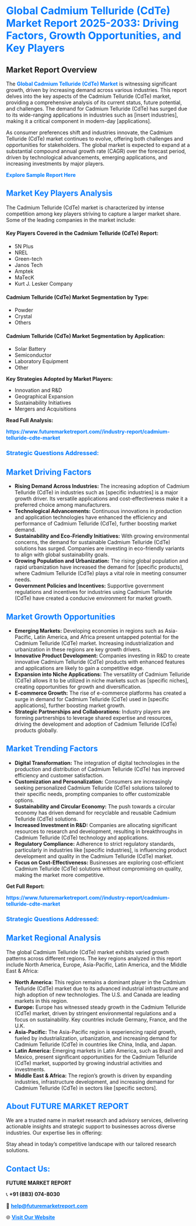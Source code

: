<h1 style="color: #007BFF;">Global Cadmium Telluride (CdTe) Market Report 2025-2033: Driving Factors, Growth Opportunities, and Key Players</h1>

<section id="overview">
<h2>Market Report Overview</h2>
<p>The <a href="https://www.futuremarketreport.com//industry-report/cadmium-telluride-cdte-market" style="color: #007BFF; text-decoration: none;"><strong>Global Cadmium Telluride (CdTe) Market</strong></a> is witnessing significant growth, driven by increasing demand across various industries. This report delves into the key aspects of the Cadmium Telluride (CdTe) market, providing a comprehensive analysis of its current status, future potential, and challenges. The demand for Cadmium Telluride (CdTe) has surged due to its wide-ranging applications in industries such as [insert industries], making it a critical component in modern-day [applications].</p>
<p>As consumer preferences shift and industries innovate, the Cadmium Telluride (CdTe) market continues to evolve, offering both challenges and opportunities for stakeholders. The global market is expected to expand at a substantial compound annual growth rate (CAGR) over the forecast period, driven by technological advancements, emerging applications, and increasing investments by major players.</p>
</section>

<section id="overview">
<p><a href="https://www.futuremarketreport.com//request-sample/reportId=91797" style="color: #007BFF; text-decoration: none;"><strong>Explore Sample Report Here</strong></a></p>
</section>

<section id="key-players">
<h2 style="color: #007BFF;">Market Key Players Analysis</h2>
<p>The Cadmium Telluride (CdTe) market is characterized by intense competition among key players striving to capture a larger market share. Some of the leading companies in the market include:</p>
<h4>Key Players Covered in the Cadmium Telluride (CdTe) Report:</h4>
<ul><li>5N Plus</li><li>NREL</li><li>Green-tech</li><li>Janos Tech</li><li>Amptek</li><li>MaTecK</li><li>Kurt J. Lesker Company</li></ul>
<h4>Cadmium Telluride (CdTe) Market Segmentation by Type:</h4>
<ul><li>Powder</li><li>Crystal</li><li>Others</li></ul>

<h4>Cadmium Telluride (CdTe) Market Segmentation by Application:</h4>
<ul><li>Solar Battery</li><li>Semiconductor</li><li>Laboratory Equipment</li><li>Other</li></ul>
<p><strong>Key Strategies Adopted by Market Players:</strong></p>
<ul>
<li>Innovation and R&D</li>
<li>Geographical Expansion</li>
<li>Sustainability Initiatives</li>
<li>Mergers and Acquisitions</li>
</ul>
</section>

<section>
<p><strong>Read Full Analysis: </strong></p><a href="https://www.futuremarketreport.com//industry-report/cadmium-telluride-cdte-market" style="color: #007BFF; text-decoration: none;"><strong>https://www.futuremarketreport.com//industry-report/cadmium-telluride-cdte-market</strong></a>
<h3 style="color: #007BFF;">Strategic Questions Addressed:</h3>
</section>

<section id="driving-factors">
<h2 style="color: #007BFF;">Market Driving Factors</h2>
<ul>
<li><strong>Rising Demand Across Industries:</strong> The increasing adoption of Cadmium Telluride (CdTe) in industries such as [specific industries] is a major growth driver. Its versatile applications and cost-effectiveness make it a preferred choice among manufacturers.</li>
<li><strong>Technological Advancements:</strong> Continuous innovations in production and application technologies have enhanced the efficiency and performance of Cadmium Telluride (CdTe), further boosting market demand.</li>
<li><strong>Sustainability and Eco-Friendly Initiatives:</strong> With growing environmental concerns, the demand for sustainable Cadmium Telluride (CdTe) solutions has surged. Companies are investing in eco-friendly variants to align with global sustainability goals.</li>
<li><strong>Growing Population and Urbanization:</strong> The rising global population and rapid urbanization have increased the demand for [specific products], where Cadmium Telluride (CdTe) plays a vital role in meeting consumer needs.</li>
<li><strong>Government Policies and Incentives:</strong> Supportive government regulations and incentives for industries using Cadmium Telluride (CdTe) have created a conducive environment for market growth.</li>
</ul>
</section>

<section id="growth-opportunities">
<h2 style="color: #007BFF;">Market Growth Opportunities</h2>
<ul>
<li><strong>Emerging Markets:</strong> Developing economies in regions such as Asia-Pacific, Latin America, and Africa present untapped potential for the Cadmium Telluride (CdTe) market. Increasing industrialization and urbanization in these regions are key growth drivers.</li>
<li><strong>Innovative Product Development:</strong> Companies investing in R&D to create innovative Cadmium Telluride (CdTe) products with enhanced features and applications are likely to gain a competitive edge.</li>
<li><strong>Expansion into Niche Applications:</strong> The versatility of Cadmium Telluride (CdTe) allows it to be utilized in niche markets such as [specific niches], creating opportunities for growth and diversification.</li>
<li><strong>E-commerce Growth:</strong> The rise of e-commerce platforms has created a surge in demand for Cadmium Telluride (CdTe) used in [specific applications], further boosting market growth.</li>
<li><strong>Strategic Partnerships and Collaborations:</strong> Industry players are forming partnerships to leverage shared expertise and resources, driving the development and adoption of Cadmium Telluride (CdTe) products globally.</li>
</ul>
</section>

<section id="trending-factors">
<h2 style="color: #007BFF;">Market Trending Factors</h2>
<ul>
<li><strong>Digital Transformation:</strong> The integration of digital technologies in the production and distribution of Cadmium Telluride (CdTe) has improved efficiency and customer satisfaction.</li>
<li><strong>Customization and Personalization:</strong> Consumers are increasingly seeking personalized Cadmium Telluride (CdTe) solutions tailored to their specific needs, prompting companies to offer customizable options.</li>
<li><strong>Sustainability and Circular Economy:</strong> The push towards a circular economy has driven demand for recyclable and reusable Cadmium Telluride (CdTe) solutions.</li>
<li><strong>Increased Investment in R&D:</strong> Companies are allocating significant resources to research and development, resulting in breakthroughs in Cadmium Telluride (CdTe) technology and applications.</li>
<li><strong>Regulatory Compliance:</strong> Adherence to strict regulatory standards, particularly in industries like [specific industries], is influencing product development and quality in the Cadmium Telluride (CdTe) market.</li>
<li><strong>Focus on Cost-Effectiveness:</strong> Businesses are exploring cost-efficient Cadmium Telluride (CdTe) solutions without compromising on quality, making the market more competitive.</li>
</ul>
</section>

<section>
<p><strong>Get Full Report: </strong></p><a href="https://www.futuremarketreport.com//industry-report/cadmium-telluride-cdte-market" style="color: #007BFF; text-decoration: none;"><strong>https://www.futuremarketreport.com//industry-report/cadmium-telluride-cdte-market</strong></a>
<h3 style="color: #007BFF;">Strategic Questions Addressed:</h3>
</section>


<section id="regional-analysis">
<h2 style="color: #007BFF;">Market Regional Analysis</h2>
<p>The global Cadmium Telluride (CdTe) market exhibits varied growth patterns across different regions. The key regions analyzed in this report include North America, Europe, Asia-Pacific, Latin America, and the Middle East & Africa:</p>
<ul>
<li><strong>North America:</strong> This region remains a dominant player in the Cadmium Telluride (CdTe) market due to its advanced industrial infrastructure and high adoption of new technologies. The U.S. and Canada are leading markets in this region.</li>
<li><strong>Europe:</strong> Europe has witnessed steady growth in the Cadmium Telluride (CdTe) market, driven by stringent environmental regulations and a focus on sustainability. Key countries include Germany, France, and the U.K.</li>
<li><strong>Asia-Pacific:</strong> The Asia-Pacific region is experiencing rapid growth, fueled by industrialization, urbanization, and increasing demand for Cadmium Telluride (CdTe) in countries like China, India, and Japan.</li>
<li><strong>Latin America:</strong> Emerging markets in Latin America, such as Brazil and Mexico, present significant opportunities for the Cadmium Telluride (CdTe) market, supported by growing industrial activities and investments.</li>
<li><strong>Middle East & Africa:</strong> The region’s growth is driven by expanding industries, infrastructure development, and increasing demand for Cadmium Telluride (CdTe) in sectors like [specific sectors].</li>
</ul>
</section>

<footer>
<h2 style="color: #007BFF;">About FUTURE MARKET REPORT</h2>
<p>We are a trusted name in market research and advisory services, delivering actionable insights and strategic support to businesses across diverse industries. Our expertise lies in offering:</p>

<p>Stay ahead in today’s competitive landscape with our tailored research solutions.</p>

<h2 style="color: #007BFF;">Contact Us:</h2>
<p><strong>FUTURE MARKET REPORT</strong></p>
<p>📞 <strong>+91 (883) 074-8030</strong></p>
<p>📧 <strong><a href="mailto:help@futuremarketreport.com" style="color: #007BFF;">help@futuremarketreport.com</a></strong></p>
<p>🌐 <strong><a href="https://www.futuremarketreport.com/" style="color: #007BFF;">Visit Our Website</a></strong></p>
</footer>